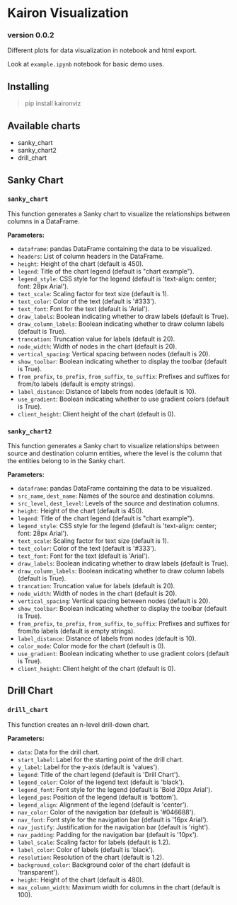 # Kairon Visualization

### version 0.0.2

Different plots for data visualization in notebook and html export.

Look at `example.ipynb` notebook for basic demo uses.

## Installing

> pip install kaironviz

## Available charts

-   sanky_chart
-   sanky_chart2
-   drill_chart

## Sanky Chart

### `sanky_chart`

This function generates a Sanky chart to visualize the relationships between columns in a DataFrame.

**Parameters:**

-   `dataframe`: pandas DataFrame containing the data to be visualized.
-   `headers`: List of column headers in the DataFrame.
-   `height`: Height of the chart (default is 450).
-   `legend`: Title of the chart legend (default is "chart example").
-   `legend_style`: CSS style for the legend (default is 'text-align: center; font: 28px Arial').
-   `text_scale`: Scaling factor for text size (default is 1).
-   `text_color`: Color of the text (default is '#333').
-   `text_font`: Font for the text (default is 'Arial').
-   `draw_labels`: Boolean indicating whether to draw labels (default is True).
-   `draw_column_labels`: Boolean indicating whether to draw column labels (default is True).
-   `trancation`: Truncation value for labels (default is 20).
-   `node_width`: Width of nodes in the chart (default is 20).
-   `vertical_spacing`: Vertical spacing between nodes (default is 20).
-   `show_toolbar`: Boolean indicating whether to display the toolbar (default is True).
-   `from_prefix`, `to_prefix`, `from_suffix`, `to_suffix`: Prefixes and suffixes for from/to labels (default is empty strings).
-   `label_distance`: Distance of labels from nodes (default is 10).
-   `use_gradient`: Boolean indicating whether to use gradient colors (default is True).
-   `client_height`: Client height of the chart (default is 0).

### `sanky_chart2`

This function generates a Sanky chart to visualize relationships between source and destination column entities, where the level is the column that the entities belong to in the Sanky chart.

**Parameters:**

-   `dataframe`: pandas DataFrame containing the data to be visualized.
-   `src_name`, `dest_name`: Names of the source and destination columns.
-   `src_level`, `dest_level`: Levels of the source and destination columns.
-   `height`: Height of the chart (default is 450).
-   `legend`: Title of the chart legend (default is "chart example").
-   `legend_style`: CSS style for the legend (default is 'text-align: center; font: 28px Arial').
-   `text_scale`: Scaling factor for text size (default is 1).
-   `text_color`: Color of the text (default is '#333').
-   `text_font`: Font for the text (default is 'Arial').
-   `draw_labels`: Boolean indicating whether to draw labels (default is True).
-   `draw_column_labels`: Boolean indicating whether to draw column labels (default is True).
-   `trancation`: Truncation value for labels (default is 20).
-   `node_width`: Width of nodes in the chart (default is 20).
-   `vertical_spacing`: Vertical spacing between nodes (default is 20).
-   `show_toolbar`: Boolean indicating whether to display the toolbar (default is True).
-   `from_prefix`, `to_prefix`, `from_suffix`, `to_suffix`: Prefixes and suffixes for from/to labels (default is empty strings).
-   `label_distance`: Distance of labels from nodes (default is 10).
-   `color_mode`: Color mode for the chart (default is 0).
-   `use_gradient`: Boolean indicating whether to use gradient colors (default is True).
-   `client_height`: Client height of the chart (default is 0).

## Drill Chart

### `drill_chart`

This function creates an n-level drill-down chart.

**Parameters:**

-   `data`: Data for the drill chart.
-   `start_label`: Label for the starting point of the drill chart.
-   `y_label`: Label for the y-axis (default is 'values').
-   `legend`: Title of the chart legend (default is 'Drill Chart').
-   `legend_color`: Color of the legend text (default is 'black').
-   `legend_font`: Font style for the legend (default is 'Bold 20px Arial').
-   `legend_pos`: Position of the legend (default is 'bottom').
-   `legend_align`: Alignment of the legend (default is 'center').
-   `nav_color`: Color of the navigation bar (default is '#046688').
-   `nav_font`: Font style for the navigation bar (default is '16px Arial').
-   `nav_justify`: Justification for the navigation bar (default is 'right').
-   `nav_padding`: Padding for the navigation bar (default is '10px').
-   `label_scale`: Scaling factor for labels (default is 1.2).
-   `label_color`: Color of labels (default is 'black').
-   `resolution`: Resolution of the chart (default is 1.2).
-   `background_color`: Background color of the chart (default is 'transparent').
-   `height`: Height of the chart (default is 480).
-   `max_column_width`: Maximum width for columns in the chart (default is 100).
